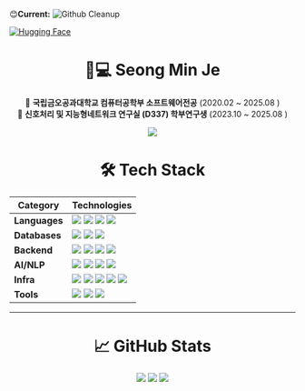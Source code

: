 😊**Current:**  ![Github Cleanup](https://img.shields.io/badge/Github_Cleanup-blue)

[![Hugging Face](https://img.shields.io/badge/HuggingFace-Profile-yellow?logo=huggingface&logoColor=white)](https://huggingface.co/kakao1513)
<div align="center">
  <h1>👨💻 Seong Min Je</h1>

  🏫 **국립금오공과대학교 컴퓨터공학부 소프트웨어전공** (2020.02 ~ 2025.08 )  
  🔬 **신호처리 및 지능형네트워크 연구실 (D337) 학부연구생** (2023.10 ~ 2025.08 )

  
  <img src="https://topsolved.mayonedev.com/api/boj?handle=minj21&row=25&base_color=default">
</div>

<div align="center">
  <h1>🛠 Tech Stack</h1>

| Category       | Technologies                                                                                                                                                                                                                                                                                                                                 |
|----------------|----------------------------------------------------------------------------------------------------------------------------------------------------------------------------------------------------------------------------------------------------------------------------------------------------------------------------------------------|
| **Languages**  | <img src="https://img.shields.io/badge/java-007396?style=flat&logo=java&logoColor=white"> <img src="https://img.shields.io/badge/python-3776AB?style=flat&logo=python&logoColor=white"> <img src="https://img.shields.io/badge/javascript-F7DF1E?style=flat&logo=javascript&logoColor=black"> <img src="https://img.shields.io/badge/c++-00599C?style=flat&logo=c%2B%2B&logoColor=white"> |
| **Databases**  | <img src="https://img.shields.io/badge/mysql-4479A1?style=flat&logo=mysql&logoColor=white"> <img src="https://img.shields.io/badge/postgresql-4169E1?style=flat&logo=postgresql&logoColor=white"> <img src="https://img.shields.io/badge/elasticsearch-005571?style=flat&logo=elasticsearch&logoColor=white"> |
| **Backend**    | <img src="https://img.shields.io/badge/spring-6DB33F?style=flat&logo=spring&logoColor=white"> <img src="https://img.shields.io/badge/springboot-6DB33F?style=flat&logo=springboot&logoColor=white"> <img src="https://img.shields.io/badge/springsecurity-6DB33F?style=flat&logo=springsecurity&logoColor=white"> <img src="https://img.shields.io/badge/fastapi-009688?style=flat&logo=fastapi&logoColor=white"> |
| **AI/NLP**      | <img src="https://img.shields.io/badge/pytorch-EE4C2C?style=flat&logo=pytorch&logoColor=white"> <img src="https://img.shields.io/badge/sentencetransformers-111111?style=flat&logo=huggingface&logoColor=white"> <img src="https://img.shields.io/badge/langchain-1C3C3C?style=flat&logo=langchain&logoColor=white"> <img src="https://img.shields.io/badge/langgraph-1C3C3C?style=flat&logo=langgraph&logoColor=white"> |
| **Infra**      | <img src="https://img.shields.io/badge/docker-2496ED?style=flat&logo=docker&logoColor=white"> <img src="https://img.shields.io/badge/nginx-009639?style=flat&logo=nginx&logoColor=white"> <img src="https://img.shields.io/badge/amazons3-569A31?style=flat&logo=amazons3&logoColor=white"> <img src="https://img.shields.io/badge/amazonaws-232F3E?style=flat&logo=amazonaws&logoColor=white"> <img src="https://img.shields.io/badge/navercloud-009639?style=flat&logo=navercloud&logoColor=white"> |
| **Tools**      | <img src="https://img.shields.io/badge/linux-FCC624?style=flat&logo=linux&logoColor=black"> <img src="https://img.shields.io/badge/github-181717?style=flat&logo=github&logoColor=white"> <img src="https://img.shields.io/badge/git-F05032?style=flat&logo=git&logoColor=white"> |
</div>

---

<div align="center">
  <h1>📈 GitHub Stats</h1>

  <img src="http://github-profile-summary-cards.vercel.app/api/cards/profile-details?username=smj1513&theme=github_dark&"/>
  <img src="http://github-profile-summary-cards.vercel.app/api/cards/most-commit-language?username=smj1513&theme=github"/>
  <img src="http://github-profile-summary-cards.vercel.app/api/cards/stats?username=smj1513&theme=github"/>  
</div>
